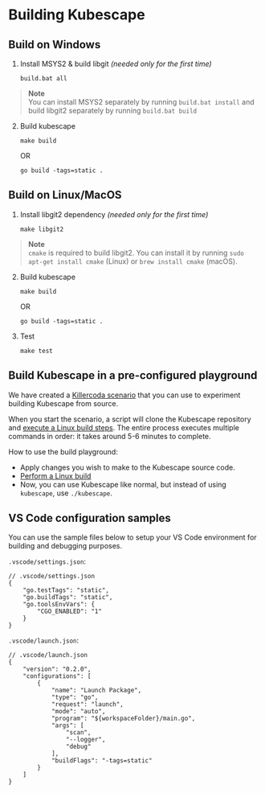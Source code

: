 # Building Kubescape

## Build on Windows

1. Install MSYS2 & build libgit _(needed only for the first time)_

    ```
    build.bat all
    ```

> **Note**  
> You can install MSYS2 separately by running `build.bat install` and build libgit2 separately by running `build.bat build`

2. Build kubescape

    ```
    make build
    ```

    OR 

    ```
    go build -tags=static .
    ```


## Build on Linux/MacOS

1. Install libgit2 dependency _(needed only for the first time)_
   
    ```
    make libgit2
    ```

> **Note**  
> `cmake` is required to build libgit2. You can install it by running `sudo apt-get install cmake` (Linux) or `brew install cmake` (macOS).

2. Build kubescape

    ```
    make build
    ```

    OR 

    ```
    go build -tags=static .
    ```

3. Test

    ```
    make test
    ```

## Build Kubescape in a pre-configured playground

We have created a [Killercoda scenario](https://killercoda.com/suhas-gumma/scenario/kubescape-build-for-development) that you can use to experiment building Kubescape from source.

When you start the scenario, a script will clone the Kubescape repository and [execute a Linux build steps](https://github.com/kubescape/kubescape#build-on-linuxmacos).  The entire process executes multiple commands in order: it takes around 5-6 minutes to complete.

How to use the build playground:

* Apply changes you wish to make to the Kubescape source code. 
* [Perform a Linux build](#build-on-linuxmacos)
* Now, you can use Kubescape like normal, but instead of using `kubescape`, use `./kubescape`.

## VS Code configuration samples

You can use the sample files below to setup your VS Code environment for building and debugging purposes.

`.vscode/settings.json`:

```json5
// .vscode/settings.json
{
    "go.testTags": "static",
    "go.buildTags": "static",
    "go.toolsEnvVars": {
        "CGO_ENABLED": "1"
    }
}
```

`.vscode/launch.json`:

```json5
// .vscode/launch.json
{
    "version": "0.2.0",
    "configurations": [
        {
            "name": "Launch Package",
            "type": "go",
            "request": "launch",
            "mode": "auto",
            "program": "${workspaceFolder}/main.go",
            "args": [
                "scan",
                "--logger",
                "debug"
            ],
            "buildFlags": "-tags=static"
        }
    ]
}
```
